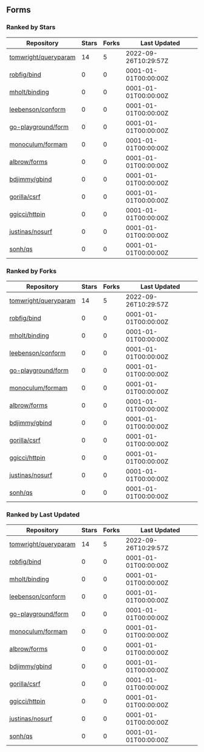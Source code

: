 ## Forms

### Ranked by Stars

| Repository | Stars | Forks | Last Updated |
|------------|-------|-------|--------------|
| [tomwright/queryparam](https://github.com/tomwright/queryparam) | 14 | 5 | 2022-09-26T10:29:57Z |
| [robfig/bind](https://github.com/robfig/bind) | 0 | 0 | 0001-01-01T00:00:00Z |
| [mholt/binding](https://github.com/mholt/binding) | 0 | 0 | 0001-01-01T00:00:00Z |
| [leebenson/conform](https://github.com/leebenson/conform) | 0 | 0 | 0001-01-01T00:00:00Z |
| [go-playground/form](https://github.com/go-playground/form) | 0 | 0 | 0001-01-01T00:00:00Z |
| [monoculum/formam](https://github.com/monoculum/formam) | 0 | 0 | 0001-01-01T00:00:00Z |
| [albrow/forms](https://github.com/albrow/forms) | 0 | 0 | 0001-01-01T00:00:00Z |
| [bdjimmy/gbind](https://github.com/bdjimmy/gbind) | 0 | 0 | 0001-01-01T00:00:00Z |
| [gorilla/csrf](https://github.com/gorilla/csrf) | 0 | 0 | 0001-01-01T00:00:00Z |
| [ggicci/httpin](https://github.com/ggicci/httpin) | 0 | 0 | 0001-01-01T00:00:00Z |
| [justinas/nosurf](https://github.com/justinas/nosurf) | 0 | 0 | 0001-01-01T00:00:00Z |
| [sonh/qs](https://github.com/sonh/qs) | 0 | 0 | 0001-01-01T00:00:00Z |

### Ranked by Forks

| Repository | Stars | Forks | Last Updated |
|------------|-------|-------|--------------|
| [tomwright/queryparam](https://github.com/tomwright/queryparam) | 14 | 5 | 2022-09-26T10:29:57Z |
| [robfig/bind](https://github.com/robfig/bind) | 0 | 0 | 0001-01-01T00:00:00Z |
| [mholt/binding](https://github.com/mholt/binding) | 0 | 0 | 0001-01-01T00:00:00Z |
| [leebenson/conform](https://github.com/leebenson/conform) | 0 | 0 | 0001-01-01T00:00:00Z |
| [go-playground/form](https://github.com/go-playground/form) | 0 | 0 | 0001-01-01T00:00:00Z |
| [monoculum/formam](https://github.com/monoculum/formam) | 0 | 0 | 0001-01-01T00:00:00Z |
| [albrow/forms](https://github.com/albrow/forms) | 0 | 0 | 0001-01-01T00:00:00Z |
| [bdjimmy/gbind](https://github.com/bdjimmy/gbind) | 0 | 0 | 0001-01-01T00:00:00Z |
| [gorilla/csrf](https://github.com/gorilla/csrf) | 0 | 0 | 0001-01-01T00:00:00Z |
| [ggicci/httpin](https://github.com/ggicci/httpin) | 0 | 0 | 0001-01-01T00:00:00Z |
| [justinas/nosurf](https://github.com/justinas/nosurf) | 0 | 0 | 0001-01-01T00:00:00Z |
| [sonh/qs](https://github.com/sonh/qs) | 0 | 0 | 0001-01-01T00:00:00Z |

### Ranked by Last Updated

| Repository | Stars | Forks | Last Updated |
|------------|-------|-------|--------------|
| [tomwright/queryparam](https://github.com/tomwright/queryparam) | 14 | 5 | 2022-09-26T10:29:57Z |
| [robfig/bind](https://github.com/robfig/bind) | 0 | 0 | 0001-01-01T00:00:00Z |
| [mholt/binding](https://github.com/mholt/binding) | 0 | 0 | 0001-01-01T00:00:00Z |
| [leebenson/conform](https://github.com/leebenson/conform) | 0 | 0 | 0001-01-01T00:00:00Z |
| [go-playground/form](https://github.com/go-playground/form) | 0 | 0 | 0001-01-01T00:00:00Z |
| [monoculum/formam](https://github.com/monoculum/formam) | 0 | 0 | 0001-01-01T00:00:00Z |
| [albrow/forms](https://github.com/albrow/forms) | 0 | 0 | 0001-01-01T00:00:00Z |
| [bdjimmy/gbind](https://github.com/bdjimmy/gbind) | 0 | 0 | 0001-01-01T00:00:00Z |
| [gorilla/csrf](https://github.com/gorilla/csrf) | 0 | 0 | 0001-01-01T00:00:00Z |
| [ggicci/httpin](https://github.com/ggicci/httpin) | 0 | 0 | 0001-01-01T00:00:00Z |
| [justinas/nosurf](https://github.com/justinas/nosurf) | 0 | 0 | 0001-01-01T00:00:00Z |
| [sonh/qs](https://github.com/sonh/qs) | 0 | 0 | 0001-01-01T00:00:00Z |

